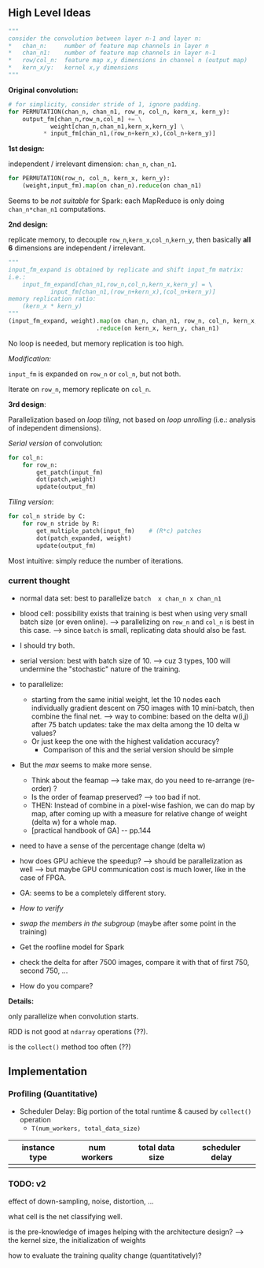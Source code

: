 ## High Level Ideas

```python
"""
consider the convolution between layer n-1 and layer n:
*	chan_n:		number of feature map channels in layer n
*	chan_n1:	number of feature map channels in layer n-1
*	row/col_n:	feature map x,y dimensions in channel n (output map)
*	kern_x/y:	kernel x,y dimensions
"""
```

**Original convolution:**

```python
# for simplicity, consider stride of 1, ignore padding.
for PERMUTATION(chan_n, chan_n1, row_n, col_n, kern_x, kern_y):
  	output_fm[chan_n,row_n,col_n] += \
    		weight[chan_n,chan_n1,kern_x,kern_y] \
      	  * input_fm[chan_n1,(row_n+kern_x),(col_n+kern_y)]
```

**1st design:**

independent / irrelevant dimension: `chan_n`, `chan_n1`. 

```python
for PERMUTATION(row_n, col_n, kern_x, kern_y):
  	(weight,input_fm).map(on chan_n).reduce(on chan_n1)
```

Seems to be *not suitable* for Spark: each MapReduce is only doing `chan_n*chan_n1` computations.

**2nd design:**

replicate memory, to decouple `row_n`,`kern_x`,`col_n`,`kern_y`, then basically **all 6** dimensions are independent / irrelevant.

```python
"""
input_fm_expand is obtained by replicate and shift input_fm matrix:
i.e.:
	input_fm_expand[chan_n1,row_n,col_n,kern_x,kern_y] = \
    		input_fm[chan_n1,(row_n+kern_x),(col_n+kern_y)]
memory replication ratio:
	(kern_x * kern_y)
"""
(input_fm_expand, weight).map(on chan_n, chan_n1, row_n, col_n, kern_x, kern_y)\
						 .reduce(on kern_x, kern_y, chan_n1)
```

No loop is needed, but memory replication is too high.

*Modification:*

`input_fm` is expanded on `row_n` or `col_n`, but not both. 

Iterate on `row_n`, memory replicate on `col_n`. 

**3rd design**:

Parallelization based on *loop tiling*, not based on *loop unrolling* (i.e.: analysis of independent dimensions). 

*Serial version* of convolution:

```python
for col_n:
  	for row_n:
      	get_patch(input_fm)
        dot(patch,weight)
        update(output_fm)
```

*Tiling version*:

```python
for col_n stride by C:
  	for row_n stride by R:
      	get_multiple_patch(input_fm)	# (R*c) patches
        dot(patch_expanded, weight)
        update(output_fm)
```

Most intuitive: simply reduce the number of iterations. 













### current thought

- normal data set: best to parallelize `batch  x chan_n x chan_n1`
- blood cell: possibility exists that training is best when using very small batch size (or even online). --> parallelizing on `row_n` and `col_n` is best in this case. --> since `batch` is small, replicating data should also be fast. 
- I should try both.
- serial version: best with batch size of 10. --> cuz 3 types, 100 will undermine the "stochastic" nature of the training. 
- to parallelize:
  - starting from the same initial weight, let the 10 nodes each individually gradient descent on 750 images with 10 mini-batch, then combine the final net. --> way to combine: based on the delta w(i,j) after 75 batch updates: take the max delta among the 10 delta w values?
  - Or just keep the one with the highest validation accuracy?
    - Comparison of this and the serial version should be simple


- But the *max* seems to make more sense. 
  - Think about the feamap --> take max, do you need to re-arrange (re-order) ?
  - Is the order of feamap preserved? --> too bad if not.
  - THEN: Instead of combine in a pixel-wise fashion, we can do map by map, after coming up with a measure for relative change of weight (delta w) for a whole map.
  - [practical handbook of GA] -- pp.144


- need to have a sense of the percentage change (delta w)
- how does GPU achieve the speedup? --> should be parallelization as well --> but maybe GPU communication cost is much lower, like in the case of FPGA.
- GA: seems to be a completely different story. 
- *How to verify*
- *swap the members in the subgroup* (maybe after some point in the training)


- Get the roofline model for Spark
- check the delta for after 7500 images, compare it with that of first 750, second 750, ...
- How do you compare?





**Details:**

only parallelize when convolution starts. 

RDD is not good at `ndarray` operations (??).

is the `collect()` method too often (??)





## Implementation

### Profiling (Quantitative)

- Scheduler Delay: Big portion of the total runtime & caused by `collect()` operation
  - `T(num_workers, total_data_size)`

| instance type | num workers | total data size | scheduler delay |
| ------------- | ----------- | --------------- | --------------- |
|               |             |                 |                 |







### TODO: v2

effect of down-sampling, noise, distortion, ...

what cell is the net classifying well.

is the pre-knowledge of images helping with the architecture design? --> the kernel size, the initialization of weights

how to evaluate the training quality change (quantitatively)?